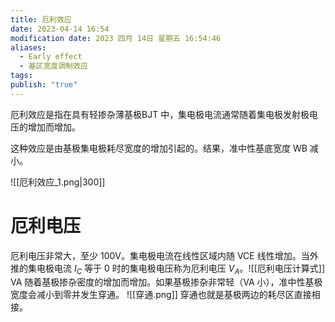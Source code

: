 ```yaml
---
title: 厄利效应
date: 2023-04-14 16:54
modification date: 2023 四月 14日 星期五 16:54:46
aliases:
  - Early effect
  - 基区宽度调制效应
tags: 
publish: "true"
---
```

厄利效应是指在具有轻掺杂薄基极BJT 中，集电极电流通常随着集电极发射极电压的增加而增加。

这种效应是由基极集电极耗尽宽度的增加引起的。结果，准中性基底宽度 WB 减小。

![[厄利效应_1.png|300]]

# 厄利电压

厄利电压非常大，至少 100V。集电极电流在线性区域内随 VCE 线性增加。当外推的集电极电流 $I_{C}$ 等于 0 时的集电极电压称为厄利电压 $V_{A}$。![[厄利电压计算式]]
VA 随着基极掺杂密度的增加而增加。如果基极掺杂非常轻（VA 小），准中性基极宽度会减小到零并发生穿通。
![[穿通.png]]
穿通也就是基极两边的耗尽区直接相接。
